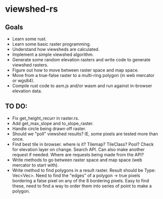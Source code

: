 # viewshed-rs

## Goals

* Learn some rust.
* Learn some basic raster programming.
* Understand how viewsheds are calculated.
* Implement a simple viewshed algorithm.
* Generate some random elevation rasters and write code to generate viewshed rasters.
* Figure out how to move between raster space and map space.
* Move from a true-false raster to a multi-ring polygon (in web mercator or wgs84).
* Compile rust code to asm.js and/or wasm and run against in-browser elevation data.

## TO DO:

*  Fix get_height_recurr in raster.rs.
*  Add get_max_slope and to_slope_raster.
*  Handle circle being drawn off raster.
*  Should we "poll" viewshed results?  IE, some pixels are tested more than once.
*  Find best tile in browser.  where is it?  Tilemap?  TileClass? Pool?  Check for elevation layer on change.  Search API.  Can also make another request if needed.  Where are requests being made from the API?
*  Write methods to go between raster space and map space (web mercator to start with).
*  Write method to find polygons in a result raster.  Result should be Type: Vec<Vec<Point>>. Need to find the "edges" of a polygon -> true pixels bordering a false pixel on any of the 8 bordering pixels.  Easy to find these, need to find a way to order them into series of point to make a polygon.